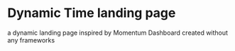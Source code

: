 # Dynamic Time landing page

a dynamic landing page inspired by Momentum Dashboard created without any frameworks
